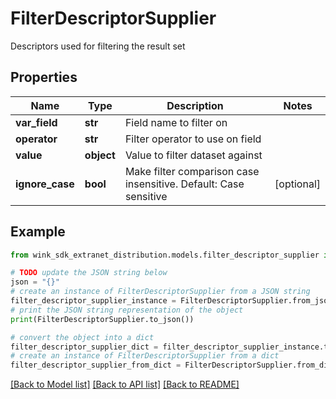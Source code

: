 # FilterDescriptorSupplier

Descriptors used for filtering the result set

## Properties

Name | Type | Description | Notes
------------ | ------------- | ------------- | -------------
**var_field** | **str** | Field name to filter on | 
**operator** | **str** | Filter operator to use on field | 
**value** | **object** | Value to filter dataset against | 
**ignore_case** | **bool** | Make filter comparison case insensitive. Default: Case sensitive  | [optional] 

## Example

```python
from wink_sdk_extranet_distribution.models.filter_descriptor_supplier import FilterDescriptorSupplier

# TODO update the JSON string below
json = "{}"
# create an instance of FilterDescriptorSupplier from a JSON string
filter_descriptor_supplier_instance = FilterDescriptorSupplier.from_json(json)
# print the JSON string representation of the object
print(FilterDescriptorSupplier.to_json())

# convert the object into a dict
filter_descriptor_supplier_dict = filter_descriptor_supplier_instance.to_dict()
# create an instance of FilterDescriptorSupplier from a dict
filter_descriptor_supplier_from_dict = FilterDescriptorSupplier.from_dict(filter_descriptor_supplier_dict)
```
[[Back to Model list]](../README.md#documentation-for-models) [[Back to API list]](../README.md#documentation-for-api-endpoints) [[Back to README]](../README.md)


